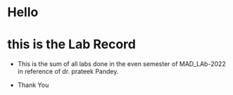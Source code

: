 # Hello
# this is the Lab Record 

- This is the sum of all labs done in the even semester of MAD_LAb-2022 in reference of dr. prateek Pandey. 

- Thank You
